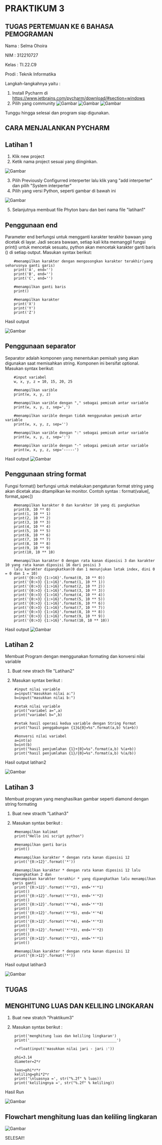 # PRAKTIKUM 3
## TUGAS PERTEMUAN KE 6 BAHASA PEMOGRAMAN

Nama : Selma Ohoira

NIM : 312210727

Kelas : TI.22.C9

Prodi : Teknik Informatika

Langkah-langkahnya yaitu :
1. Install Pycharm di https://www.jetbrains.com/pycharm/download/#section=windows
2. Pilih yang community
![Gambar](gambar/20.png)
![Gambar](gambar/21.png)
![Gambar](gambar/22.png)

Tunggu hingga selesai dan program siap digunakan.
## CARA MENJALANKAN PYCHARM
## Latihan 1
1. Klik new project
2. Ketik nama project sesuai yang diinginkan.

![Gambar](gambar/23.png)

3. Pilih Previously Configurred interperter lalu klik yang "add interperter" dan pilih "System interperter"
4. Pilih yang versi Python, seperti gambar di bawah ini

![Gambar](gambar/24.png)

5. Selanjutnya membuat file Phyton baru dan beri nama file "latihan1"

## Penggunaan end
Parameter end berfungsi untuk mengganti karakter terakhir bawaan yang dicetak di layar. Jadi secara bawaan, setiap kali kita memanggil fungsi print() untuk mencetak sesuatu, python akan mencetak karakter ganti baris () di setiap output.
Masukan syntax berikut:

        #menampilkan karakter dengan mengosongkan karakter terakhir(yang seharusnya ganti garis)
        print('A', end='')
        print('B', end='')
        print('C', end='')

        #menampilkan ganti baris
        print()

        #menampilkan karakter
        print('X')
        print('Y')
        print('Z')

Hasil output

![Gambar](gambar/11.png)

## Penggunaan separator
Separator adalah komponen yang menentukan pemisah yang akan digunakan saat memisahkan string. Komponen ini bersifat optional.
Masukan syntax berikut:

        #input variabel
        w, x, y, z = 10, 15, 20, 25 

        #menampilkan varible
        print(w, x, y, z)

        #menampilkan varible dengan "," sebagai pemisah antar variable 
        print(w, x, y, z, sep=',')

        #menampilkan varible dengan tidak menggunakan pemisah antar variable 
        print(w, x, y, z, sep='')

        #menampilkan varible dengan ":" sebagai pemisah antar variable 
        print(w, x, y, z, sep=':')

        #menampilkan varible dengan "-" sebagai pemisah antar variable 
        print(w, x, y, z, sep='-----')

Hasil output
![Gambar](gambar/12.png)

## Penggunaan string format
Fungsi format() berfungsi untuk melakukan pengaturan format string yang akan dicetak atau ditampilkan ke monitor.
Contoh syntax : format(value[, format_spec])

        #menampilkan karakter 0 dan karakter 10 yang di pangkatkan
        print(0, 10 ** 0)
        print(1, 10 ** 1)
        print(2, 10 ** 2)
        print(3, 10 ** 3)
        print(4, 10 ** 4)
        print(5, 10 ** 5)
        print(6, 10 ** 6)
        print(7, 10 ** 7)
        print(8, 10 ** 8)
        print(9, 10 ** 9)
        print(10, 10 ** 10)

        #menampilkan karakter 0 dengan rata kanan diposisi 3 dan karakter 10 yang rata kanan diposisi 16 dari posisi 3
        lalu karakter dipangkatkan(0 dan 1 menunjukan letak index, dini 0 = 0 dan 1 = 10)
        print('{0:>3} {1:>16}'.format(0, 10 ** 0))
        print('{0:>3} {1:>16}'.format(1, 10 ** 1))
        print('{0:>3} {1:>16}'.format(2, 10 ** 2))
        print('{0:>3} {1:>16}'.format(3, 10 ** 3))
        print('{0:>3} {1:>16}'.format(4, 10 ** 4))
        print('{0:>3} {1:>16}'.format(5, 10 ** 5))
        print('{0:>3} {1:>16}'.format(6, 10 ** 6))
        print('{0:>3} {1:>16}'.format(7, 10 ** 7))
        print('{0:>3} {1:>16}'.format(8, 10 ** 8))
        print('{0:>3} {1:>16}'.format(9, 10 ** 9))
        print('{0:>3} {1:>16}'.format(10, 10 ** 10))

Hasil output
![Gambar](gambar/13.png)

## Latihan 2
Membuat Program dengan menggunakan formating dan konversi nilai variable

1. Buat new strach file "Latihan2"
2. Masukan syntax berikut :

        #input nilai variable
        a=input("masukkan nilai a:")
        b=input("masukkan nilai b:")

        #cetak nilai variable
        print("variabel a=",a)
        print("variabel b=",b)

        #cetak hasil operasi kedua variable dengan String Format
        print("hasil penggabungan {1}&{0}=%s".format(a,b) %(a+b))

        #konversi nilai variabel
        a=int(a)
        b=int(b)
        print("hasil penjumlahan {1}+{0}=%s".format(a,b) %(a+b))
        print("hasil penjumlahan {1}/{0}=%s".format(a,b) %(a/b))

Hasil output latihan2

![Gambar](gambar/30.png)

## Latihan 3
Membuat program yang menghasilkan gambar seperti diamond dengan string formating

1. Buat new stracth "Latihan3"
2. Masukan syntax berikut :

        #menampilkan kalimat
        print("Hello ini script python")

        #menampilkan ganti baris
        print()

        #menampilkan karakter * dengan rata kanan diposisi 12
        print('{0:>12}'.format('*'))

        #menampilkan karakter * dengan rata kanan diposisi 12 lalu dipangkatkan 2 dan
        menampikan karakter terakhir * yang dipangkatkan lalu menampilkan garis ganti
        print('{0:>12}'.format('*'*2), end='*'*1)
        print()
        print('{0:>12}'.format('*'*3), end='*'*2)
        print()
        print('{0:>12}'.format('*'*4), end='*'*3)
        print()
        print('{0:>12}'.format('*'*5), end='*'*4)
        print()
        print('{0:>12}'.format('*'*4), end='*'*3)
        print()
        print('{0:>12}'.format('*'*3), end='*'*2)
        print()
        print('{0:>12}'.format('*'*2), end='*'*1)
        print()

        #menampilkan karakter * dengan rata kanan diposisi 12
        print('{0:>12}'.format('*'))

Hasil output latihan3

![Gambar](gambar/14.png)

## TUGAS
## MENGHITUNG LUAS DAN KELILING LINGKARAN
1. Buat new stratch "Praktikum3"
2. Masukan syntax berikut :

        print('menghitung luas dan keliling lingkaran')
        print('________________________________________')

        r=float(input('masukkan nilai jari - jari :'))

        phi=3.14
        diameter=2*r

        luas=phi*r*r
        keliling=phi*2*r
        print('\nluasnya =', str("%.2f" % luas))
        print('kelilingnya =', str("%.2f" % keliling))

Hasil Run

![Gambar](gambar/36.png)

## Flowchart menghitung luas dan keliling lingkaran

![Gambar](gambar/37.png)

SELESAI!!